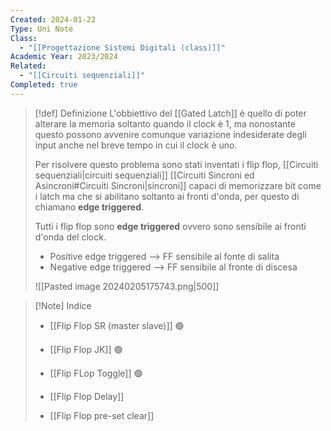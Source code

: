 ```yaml
---
Created: 2024-01-22
Type: Uni Note
Class:
  - "[[Progettazione Sistemi Digitali (class)]]"
Academic Year: 2023/2024
Related:
  - "[[Circuiti sequenziali]]"
Completed: true
---
```

>[!def] Definizione
 L'obbiettivo del [[Gated Latch]]  è quello di poter alterare la memoria soltanto quando il clock è 1, ma nonostante questo possono avvenire comunque variazione indesiderate degli input anche nel breve tempo in cui il clock è uno.
>
>Per risolvere questo problema sono stati inventati i flip flop, [[Circuiti sequenziali|circuiti sequenziali]] [[Circuiti Sincroni ed Asincroni#Circuiti Sincroni|sincroni]] capaci di memorizzare bit come i latch ma che si abilitano soltanto ai fronti d'onda, per questo di chiamano **edge triggered**.
>
>
>Tutti i flip flop sono **edge triggered** ovvero sono sensibile ai fronti d'onda del clock.
>- Positive edge triggered --> FF sensibile al fonte di salita
>- Negative edge triggered --> FF sensibile al fronte di discesa
>
>![[Pasted image 20240205175743.png|500]]

>[!Note] Indice
>- [[Flip Flop SR (master slave)]] 🟢
>- [[Flip Flop JK]] 🟢
>- [[Flip FLop Toggle]] 🟢
>- [[Flip Flop Delay]]
>
>- [[Flip Flop pre-set clear]]
